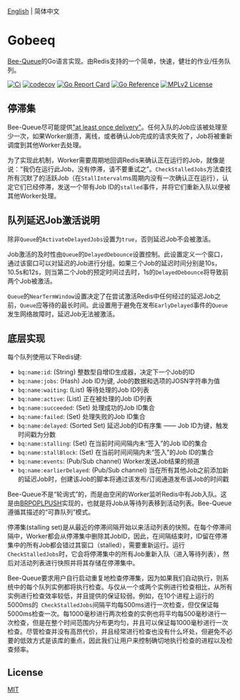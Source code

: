 [English](./README.md) | 简体中文

# Gobeeq
[Bee-Queue](https://github.com/bee-queue/bee-queue)的Go语言实现。由Redis支持的一个简单，快速，健壮的作业/任务队列。

[![Ci](https://github.com/elvinchan/gobeeq/actions/workflows/ci.yml/badge.svg)](https://github.com/elvinchan/gobeeq/actions/workflows/ci.yml)
[![codecov](https://codecov.io/gh/elvinchan/gobeeq/branch/master/graph/badge.svg)](https://codecov.io/gh/elvinchan/gobeeq)
[![Go Report Card](https://goreportcard.com/badge/github.com/elvinchan/gobeeq)](https://goreportcard.com/report/github.com/elvinchan/gobeeq)
[![Go Reference](https://pkg.go.dev/badge/github.com/elvinchan/gobeeq.svg)](https://pkg.go.dev/github.com/elvinchan/gobeeq)
[![MPLv2 License](https://img.shields.io/badge/license-MPLv2-blue.svg)](https://www.mozilla.org/MPL/2.0/)

## 停滞集
Bee-Queue尽可能提供["at least once delivery"](http://www.cloudcomputingpatterns.org/At-least-once_Delivery)。任何入队的Job应该被处理至少一次，如果Worker崩溃，离线，或者确认Job完成的请求失败了，Job将被重新调度到其他Worker去处理。

为了实现此机制，Worker需要周期地回调Redis来确认正在运行的Job，就像是说：“我仍在运行此Job，没有停滞，请不要重试之”。`CheckStalledJobs`方法查找所有沉默了的活跃Job（在`StallInterval`ms周期内没有一次确认正在运行），认定它们已经停滞，发送一个带有Job ID的`stalled`事件，并将它们重新入队以便被其他Worker处理。

## 队列延迟Job激活说明

除非`Queue`的`ActivateDelayedJobs`设置为`true`，否则延迟Job不会被激活。

Job激活的及时性由`Queue`的`DelayedDebounce`设置控制。此设置定义一个窗口，通过该窗口可以对延迟的Job进行分组。如果三个Job的延迟时间分别是10s，10.5s和12s，则当第二个Job的预定时间过去时，1s的`DelayedDebounce`将导致前两个Job被激活。

`Queue`的`NearTermWindow`设置决定了在尝试激活Redis中任何经过的延迟Job之前，`Queue`应等待的最长时间。此设置用于避免在发布`EarlyDelayed`事件的`Queue`发生网络故障时，延迟Job无法被激活。

## 底层实现
每个队列使用以下Redis键:

- `bq:name:id`: (String) 整数型自增ID生成器，决定下一个Job的ID
- `bq:name:jobs`: (Hash) Job ID为键, Job的数据和选项的JOSN字符串为值
- `bq:name:waiting`: (List) 等待处理的Job ID列表
- `bq:name:active`: (List) 正在被处理的Job ID列表
- `bq:name:succeeded`: (Set) 处理成功的Job ID集合
- `bq:name:failed`: (Set) 处理失败的Job ID集合
- `bq:name:delayed`: (Sorted Set) 延迟Job的ID有序集 —— Job ID为键，触发时间戳为分数
- `bq:name:stalling`: (Set) 在当前时间间隔内未“签入”的Job ID的集合
- `bq:name:stallBlock`: (Set) 在当前时间间隔内未“签入”的Job ID的集合
- `bq:name:events`: (Pub/Sub channel) Worker发送Job结果的频道
- `bq:name:earlierDelayed`: (Pub/Sub channel) 当在所有其他Job之前添加新的延迟Job时，创建该Job的脚本将通过该发布/订阅通道发布该Job的时间戳

Bee-Queue不是“轮询式”的，而是由空闲的Worker监听Redis中有Job入队。这是由[BRPOPLPUSH](http://redis.io/commands/BRPOPLPUSH)实现的，也就是将Job从等待列表移到活动列表。Bee-Queue遵循其描述的“可靠队列”模式。

停滞集(stalling set)是从最近的停滞间隔开始以来活动列表的快照。在每个停滞间隔中，Worker都会从停滞集中删除其JobID，因此，在间隔结束时，ID留在停滞集中的所有Job都会错过其窗口（stalled），需要重新运行。运行`CheckStalledJobs`时，它会将停滞集中的所有Job重新入队（进入等待列表），然后对活动列表进行快照并将其存储在停滞集中。

Bee-Queue要求用户自行启动重复地检查停滞集，因为如果我们自动执行，则系统中的每个队列实例都将执行检查。与仅从一个或两个实例进行检查相比，从所有实例进行检查效率较低，并且提供的保证较弱。例如，在10个进程上运行的5000ms的` CheckStalledJobs`间隔平均每500ms进行一次检查，但仅保证每5000ms检查一次。每1000毫秒进行两次检查的实例也将平均每500毫秒进行一次检查，但是在整个时间范围内分布更均匀，并且可以保证每1000毫秒进行一次检查。尽管检查并没有高昂代价，并且经常进行检查也没有什么坏处，但避免不必要的低效方式是该库的重点，因此我们让用户来控制确切地执行检查的进程以及检查频率。

## License

[MIT](https://github.com/elvinchan/gobeeq/blob/master/LICENSE)